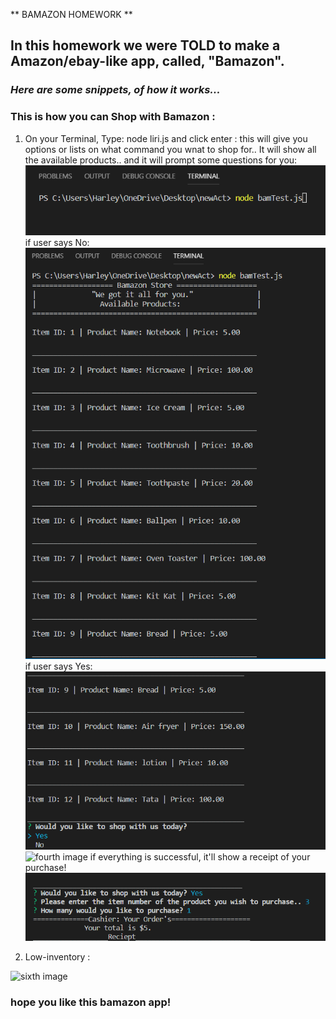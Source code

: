 ** BAMAZON HOMEWORK **

## In this homework we were TOLD to make a Amazon/ebay-like app, called, "Bamazon".

### *Here are some snippets, of how it works...*

### This is how you can Shop with Bamazon :

1. On your Terminal, Type: node liri.js and click enter :
this will give you options or lists on what command you wnat to shop for..
It will show all the available products..
and it will prompt some questions for you:
![first image](./assets/step1.PNG)
if user says No:
![second image](./assets/step2.PNG)
if user says Yes:
![third image](./assets/step2.1.PNG)
![fourth image](./assets/step3.PNG)
if everything is successful, it'll show a receipt of your purchase!
![fifth image](./assets/step4-5.PNG)

1. Low-inventory :

![sixth image](./assets/images/lowInventory.PNG)

### hope you like this bamazon app!
